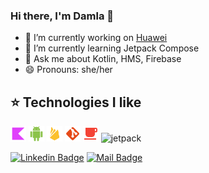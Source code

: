 ### Hi there, I'm Damla 👋


- 🔭 I’m currently working on [Huawei](https://developer.huawei.com/consumer/en/)
- 🌱 I’m currently learning Jetpack Compose
- 💬 Ask me about Kotlin, HMS, Firebase 
- 😄 Pronouns: she/her

## ⭐️ Technologies I like
<p align="left">
<img src="https://github.com/PKief/vscode-material-icon-theme/blob/main/icons/kotlin.svg" alt="kotlin" width="25" height="25" />
<img src="https://github.com/PKief/vscode-material-icon-theme/blob/main/icons/android.svg" alt="android" width="25" height="25" />
<img src="https://github.com/PKief/vscode-material-icon-theme/blob/main/icons/firebase.svg" alt="firebase" width="25" height="25" />
<img src="https://github.com/PKief/vscode-material-icon-theme/blob/main/icons/git.svg" alt="git" width="25" height="25" />
<img src="https://github.com/PKief/vscode-material-icon-theme/blob/main/icons/java.svg" alt="java" width="25" height="25" />
<img src="https://github.com/PKief/vscode-material-icon-theme/blob/main/icons/jetpack.svg" alt="jetpack" width="25" height="25" />

  [![Linkedin Badge](https://img.shields.io/badge/linkedin-%230077B5.svg?&style=for-the-badge&logo=linkedin&logoColor=white)](https://www.linkedin.com/in/damla-yagmur/)
[![Mail Badge](https://img.shields.io/badge/email-c14438?style=for-the-badge&logo=Gmail&logoColor=white&link=mailto:yunussandi@outlook.com)](mailto:damlayagmur976@gmail.com)
